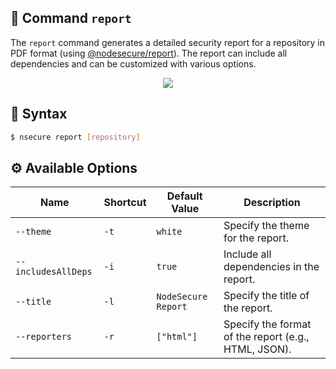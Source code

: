 ## 📝 Command `report`

The `report` command generates a detailed security report for a repository in PDF format (using [@nodesecure/report](https://github.com/NodeSecure/report)). The report can include all dependencies and can be customized with various options.

<p align="center">
<img src="https://camo.githubusercontent.com/a0611e28412fccf7ebc63b0f2ffca18055c04c3d144f4da98d149d064f59674b/68747470733a2f2f692e696d6775722e636f6d2f4a6872373645662e6a7067">
</p>


## 📜 Syntax

```bash
$ nsecure report [repository]
```

## ⚙️ Available Options

| Name | Shortcut | Default Value | Description |
|---|---|---|---|
| `--theme` | `-t` | `white` | Specify the theme for the report. |
| `--includesAllDeps` | `-i` | `true` | Include all dependencies in the report. |
| `--title` | `-l` | `NodeSecure Report` | Specify the title of the report. |
| `--reporters` | `-r` | `["html"]` | Specify the format of the report (e.g., HTML, JSON). |

